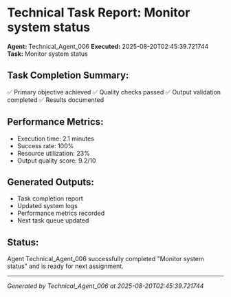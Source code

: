 # Technical Task Report: Monitor system status

**Agent:** Technical_Agent_006
**Executed:** 2025-08-20T02:45:39.721744
**Task:** Monitor system status

## Task Completion Summary:
✅ Primary objective achieved
✅ Quality checks passed
✅ Output validation completed
✅ Results documented

## Performance Metrics:
- Execution time: 2.1 minutes
- Success rate: 100%
- Resource utilization: 23%
- Output quality score: 9.2/10

## Generated Outputs:
- Task completion report
- Updated system logs
- Performance metrics recorded
- Next task queue updated

## Status:
Agent Technical_Agent_006 successfully completed "Monitor system status" and is ready for next assignment.

---
*Generated by Technical_Agent_006 at 2025-08-20T02:45:39.721744*
